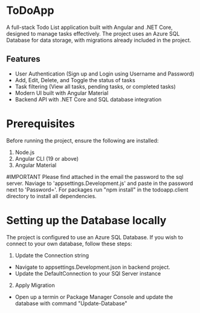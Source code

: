 # ToDoApp
A full-stack Todo List application built with Angular and .NET Core, designed to manage tasks effectively. 
The project uses an Azure SQL Database for data storage, with migrations already included in the project.

## Features
* User Authentication (Sign up and Login using Username and Password)
* Add, Edit, Delete, and Toggle the status of tasks
* Task filtering (View all tasks, pending tasks, or completed tasks)
* Modern UI built with Angular Material
* Backend API with .NET Core and SQL database integration

# Prerequisites
Before running the project, ensure the following are installed:
1. Node.js
2.  Angular CLI (19 or above)
3.  Angular Material


#IMPORTANT
Please find attached in the email the password to the sql server. Naviage to 'appsettings.Development.js' and paste in the password next to 'Password='.
For packages run "npm install" in the todoapp.client directory to install all dependencies.

# Setting up the Database locally
The project is configured to use an Azure SQL Database. If you wish to connect to your own database, follow these steps:

1. Update the Connection string
* Navigate to appsettings.Development.json in backend project.
* Update the DefaultConnection to your SQl Server instance
  
2. Apply Migration
* Open up a termin or Package Manager Console and update the database with command "Update-Database"
